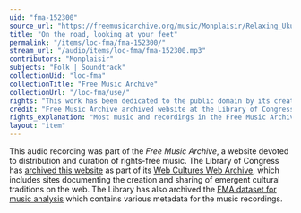 ```yaml
---
uid: "fma-152300"
source_url: "https://freemusicarchive.org/music/Monplaisir/Relaxing_Ukulele/Monplaisir_-_Relaxing_Ukulele_-_06_On_the_road_looking_at_your_feet"
title: "On the road, looking at your feet"
permalink: "/items/loc-fma/fma-152300/"
stream_url: "/audio/items/loc-fma/fma-152300.mp3"
contributors: "Monplaisir"
subjects: "Folk | Soundtrack"
collectionUid: "loc-fma"
collectionTitle: "Free Music Archive"
collectionUrl: "/loc-fma/use/"
rights: "This work has been dedicated to the public domain by its creator, thus is free to use and reuse without restriction. You can copy, modify, distribute and perform the work, even for commercial purposes, all without asking permission. Attribution is recommended but not required."
credit: "Free Music Archive archived website at the Library of Congress, Web Archives Division."
rights_explanation: "Most music and recordings in the Free Music Archive are not in the public domain. However, Citizen DJ provides a subset of recordings from the Free Music Archive that were published under a Public domain dedication license by their creators, thus are in the public domain."
layout: "item"
---
```


This audio recording was part of the _Free Music Archive_, a website devoted to distribution and curation of rights-free music. The Library of Congress has [archived this website](https://www.loc.gov/item/lcwaN0026492/) as part of its [Web Cultures Web Archive](https://www.loc.gov/collections/web-cultures-web-archive/about-this-collection/), which includes sites documenting the creation and sharing of emergent cultural traditions on the web. The Library has also archived the [FMA dataset for music analysis](https://catalog.loc.gov/vwebv/search?searchCode=LCCN&searchArg=2018655052&searchType=1&permalink=y) which contains various metadata for the music recordings.